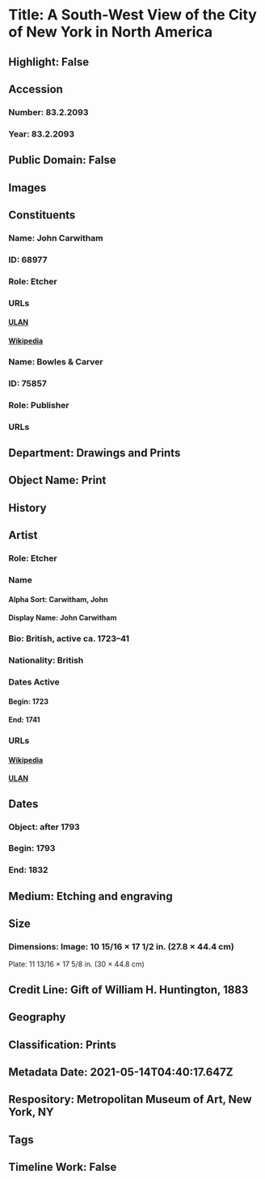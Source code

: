 # Title: A South-West View of the City of New York in North America
## Highlight: False
## Accession
### Number: 83.2.2093
### Year: 83.2.2093
## Public Domain: False
## Images
## Constituents
### Name: John Carwitham
### ID: 68977
### Role: Etcher
### URLs
#### [ULAN](http://vocab.getty.edu/page/ulan/500019608)
#### [Wikipedia](https://www.wikidata.org/wiki/Q37606649)
### Name: Bowles &amp; Carver
### ID: 75857
### Role: Publisher
### URLs
## Department: Drawings and Prints
## Object Name: Print
## History
## Artist
### Role: Etcher
### Name
#### Alpha Sort: Carwitham, John
#### Display Name: John Carwitham
### Bio: British, active ca. 1723–41
### Nationality: British
### Dates Active
#### Begin: 1723
#### End: 1741
### URLs
#### [Wikipedia](https://www.wikidata.org/wiki/Q37606649)
#### [ULAN](http://vocab.getty.edu/page/ulan/500019608)
## Dates
### Object: after 1793
### Begin: 1793
### End: 1832
## Medium: Etching and engraving
## Size
### Dimensions: Image: 10 15/16 × 17 1/2 in. (27.8 × 44.4 cm)
Plate: 11 13/16 × 17 5/8 in. (30 × 44.8 cm)
## Credit Line: Gift of William H. Huntington, 1883
## Geography
## Classification: Prints
## Metadata Date: 2021-05-14T04:40:17.647Z
## Respository: Metropolitan Museum of Art, New York, NY
## Tags
## Timeline Work: False